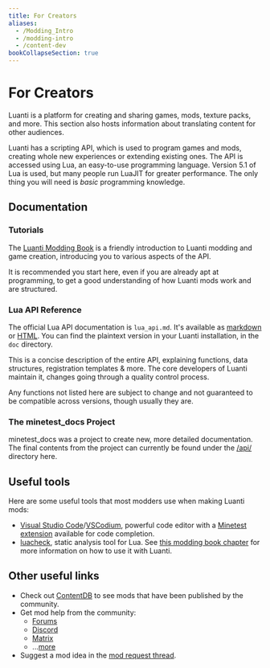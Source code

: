 ```yaml
---
title: For Creators
aliases:
  - /Modding_Intro
  - /modding-intro
  - /content-dev
bookCollapseSection: true
---
```


# For Creators

Luanti is a platform for creating and sharing games, mods, texture packs, and more. This section also hosts information about translating content for other audiences.

Luanti has a scripting API, which is used to program games and mods, creating whole new experiences or extending existing ones. The API is accessed using Lua, an easy-to-use programming language. Version 5.1 of Lua is used, but many people run LuaJIT for greater performance. The only thing you will need is _basic_ programming knowledge.

## Documentation

### Tutorials

The [Luanti Modding Book](https://rubenwardy.com/minetest_modding_book/) is a friendly introduction to Luanti modding and game creation, introducing you to various aspects of the API.

It is recommended you start here, even if you are already apt at programming, to get a good understanding of how Luanti mods work and are structured.

### Lua API Reference

The official Lua API documentation is `lua_api.md`. It's available as [markdown](https://github.com/luanti-org/luanti/blob/master/doc/lua_api.md) or [HTML](https://api.luanti.org/). You can find the plaintext version in your Luanti installation, in the `doc` directory.

This is a concise description of the entire API, explaining functions, data structures, registration templates & more. The core developers of Luanti maintain it, changes going through a quality control process.

Any functions not listed here are subject to change and not guaranteed to be compatible across versions, though usually they are.

### The minetest_docs Project

minetest_docs was a project to create new, more detailed documentation. The final contents from the project can currently be found under the [/api/](/for-creators/api/) directory here.

## Useful tools

Here are some useful tools that most modders use when making Luanti mods:

- [Visual Studio Code](https://code.visualstudio.com/)/[VSCodium](https://vscodium.com/), powerful code editor with a [Minetest extension](https://marketplace.visualstudio.com/items?itemName=GreenXenith.minetest-tools) available for code completion.
- [luacheck](https://github.com/lunarmodules/luacheck), static analysis tool for Lua. See [this modding book chapter](https://rubenwardy.com/minetest_modding_book/en/quality/luacheck.html) for more information on how to use it with Luanti.

## Other useful links

- Check out [ContentDB](https://content.luanti.org/) to see mods that have been published by the community.
- Get mod help from the community:
  - [Forums](https://forum.luanti.org/viewforum.php?f=47)
  - [Discord](https://discord.gg/minetest)
  - [Matrix](https://matrix.to/#/#minetest:tchncs.de)
  - ...[more](https://www.luanti.org/get-involved/)
- Suggest a mod idea in the [mod request thread](https://forum.luanti.org/viewtopic.php?f=9&t=2434).
